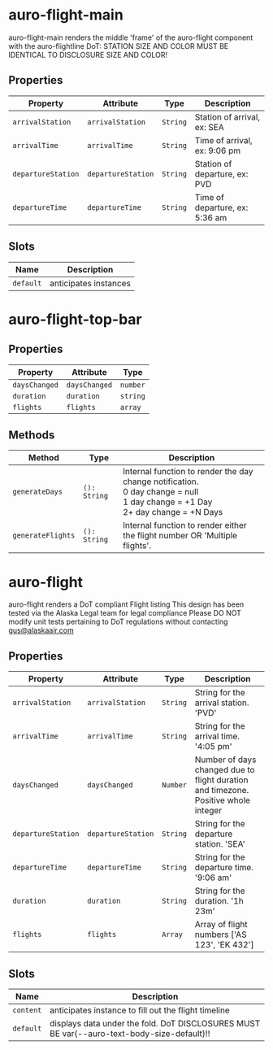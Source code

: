 # auro-flight-main

auro-flight-main renders the middle 'frame' of the auro-flight component with the auro-flightline
DoT: STATION SIZE AND COLOR MUST BE IDENTICAL TO DISCLOSURE SIZE AND COLOR!

## Properties

| Property           | Attribute          | Type     | Description                    |
|--------------------|--------------------|----------|--------------------------------|
| `arrivalStation`   | `arrivalStation`   | `String` | Station of arrival, ex: SEA    |
| `arrivalTime`      | `arrivalTime`      | `String` | Time of arrival, ex: 9:06 pm   |
| `departureStation` | `departureStation` | `String` | Station of departure, ex: PVD  |
| `departureTime`    | `departureTime`    | `String` | Time of departure, ex: 5:36 am |

## Slots

| Name      | Description                                 |
|-----------|---------------------------------------------|
| `default` | anticipates <auro-flight-segment> instances |


# auro-flight-top-bar

## Properties

| Property      | Attribute     | Type     |
|---------------|---------------|----------|
| `daysChanged` | `daysChanged` | `number` |
| `duration`    | `duration`    | `string` |
| `flights`     | `flights`     | `array`  |

## Methods

| Method            | Type         | Description                                      |
|-------------------|--------------|--------------------------------------------------|
| `generateDays`    | `(): String` | Internal function to render the day change notification.<br />0 day change = null<br />1 day change = +1 Day<br />2+ day change = +N Days |
| `generateFlights` | `(): String` | Internal function to render either the flight number OR 'Multiple flights'. |


# auro-flight

auro-flight renders a DoT compliant Flight listing
This design has been tested via the Alaska Legal team for legal compliance
Please DO NOT modify unit tests pertaining to DoT regulations without contacting gus@alaskaair.com

## Properties

| Property           | Attribute          | Type     | Description                                      |
|--------------------|--------------------|----------|--------------------------------------------------|
| `arrivalStation`   | `arrivalStation`   | `String` | String for the arrival station. 'PVD'            |
| `arrivalTime`      | `arrivalTime`      | `String` | String for the arrival time. '4:05 pm'           |
| `daysChanged`      | `daysChanged`      | `Number` | Number of days changed due to flight duration and timezone. Positive whole integer |
| `departureStation` | `departureStation` | `String` | String for the departure station. 'SEA'          |
| `departureTime`    | `departureTime`    | `String` | String for the departure time. '9:06 am'         |
| `duration`         | `duration`         | `String` | String for the duration. '1h 23m'                |
| `flights`          | `flights`          | `Array`  | Array of flight numbers ['AS 123', 'EK 432']     |

## Slots

| Name      | Description                                      |
|-----------|--------------------------------------------------|
| `content` | anticipates <auro-flightline> instance to fill out the flight timeline |
| `default` | displays data under the fold. DoT DISCLOSURES MUST BE var(--auro-text-body-size-default)!! |
